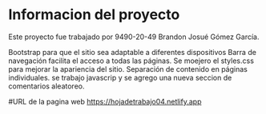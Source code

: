 # Informacion del proyecto
Este proyecto fue trabajado por 9490-20-49 Brandon Josué Gómez García.

Bootstrap para que el sitio sea adaptable a diferentes dispositivos
Barra de navegación facilita el acceso a todas las páginas.
Se moejero el styles.css para mejorar la apariencia del sitio.
Separación de contenido en páginas individuales.
se trabajo javascrip y se agrego una nueva seccion de comentarios aleatoreo.

#URL de la pagina web
https://hojadetrabajo04.netlify.app
